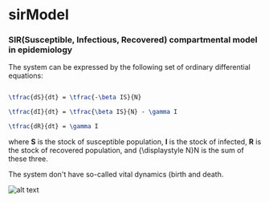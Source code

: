 # sirModel

### SIR(Susceptible, Infectious, Recovered) compartmental model in epidemiology

The system can be expressed by the following set of ordinary differential equations:


```Latex

\tfrac{dS}{dt} = \tfrac{-\beta IS}{N}

\tfrac{dI}{dt} = \tfrac{\beta IS}{N} - \gamma I

\tfrac{dR}{dt} = \gamma I
```

where **S** is the stock of susceptible population, **I** is the stock of infected, **R** is the stock of recovered population, and {\displaystyle N}N is the sum of these three.

The system don't have so-called vital dynamics (birth and death.

![alt text](https://github.com/AgustinPardo/sirModel/blob/master/Figure_1.png)
